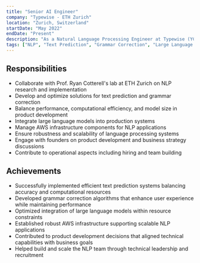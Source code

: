 ```yaml
---
title: "Senior AI Engineer"
company: "Typewise - ETH Zurich"
location: "Zurich, Switzerland"
startDate: "May 2022"
endDate: "Present"
description: "As a Natural Language Processing Engineer at Typewise (YC Startup), I collaborate with Prof. Ryan Cotterell's lab at ETH Zurich to research, create, and propose solutions for text prediction and grammar correction. My role focuses on achieving an effective balance between performance, computational efficiency, and the size of models and algorithms within our products. Additionally, I contribute to the integration of large language models and manage aspects of our AWS infrastructure, ensuring our NLP applications are robust and scalable. Beyond technical tasks, I actively engage in discussions with founders about product development, business strategies, and operational topics like hiring."
tags: ["NLP", "Text Prediction", "Grammar Correction", "Large Language Models", "AWS", "Performance Optimization", "Product Development", "YC Startup"]
---
```


## Responsibilities

- Collaborate with Prof. Ryan Cotterell's lab at ETH Zurich on NLP research and implementation
- Develop and optimize solutions for text prediction and grammar correction
- Balance performance, computational efficiency, and model size in product development
- Integrate large language models into production systems
- Manage AWS infrastructure components for NLP applications
- Ensure robustness and scalability of language processing systems
- Engage with founders on product development and business strategy discussions
- Contribute to operational aspects including hiring and team building

## Achievements

- Successfully implemented efficient text prediction systems balancing accuracy and computational resources
- Developed grammar correction algorithms that enhance user experience while maintaining performance
- Optimized integration of large language models within resource constraints
- Established robust AWS infrastructure supporting scalable NLP applications
- Contributed to product development decisions that aligned technical capabilities with business goals
- Helped build and scale the NLP team through technical leadership and recruitment 